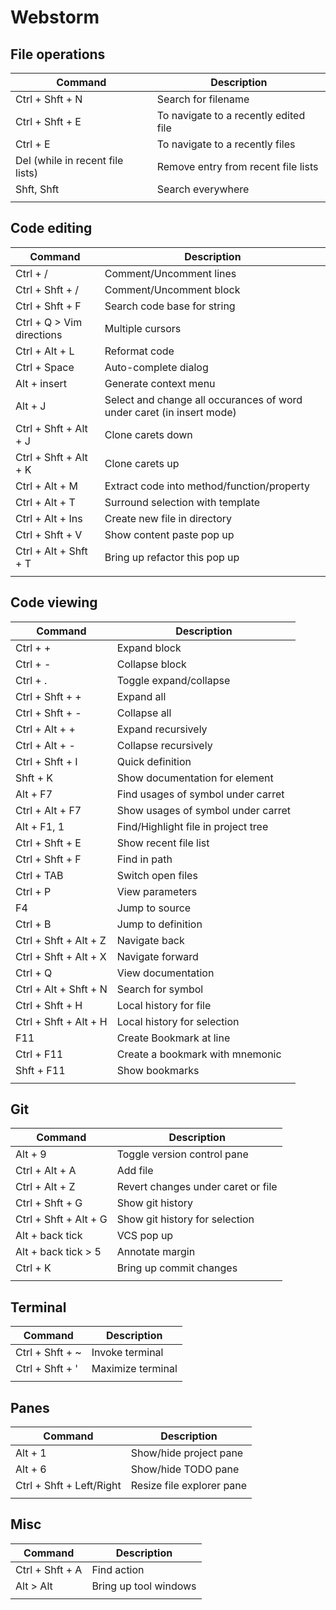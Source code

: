 # Webstorm

## File operations
| Command                          | Description                           |
|----------------------------------|---------------------------------------|
| Ctrl + Shft + N                  | Search for filename                   |
| Ctrl + Shft + E                  | To navigate to a recently edited file |
| Ctrl + E                         | To navigate to a recently files       |
| Del (while in recent file lists) | Remove entry from recent file lists   |
| Shft, Shft                       | Search everywhere                     |
|||

## Code editing
| Command                   | Description                                                           |
|---------------------------|-----------------------------------------------------------------------|
| Ctrl + /                  | Comment/Uncomment lines                                               |
| Ctrl + Shft + /           | Comment/Uncomment block                                               |
| Ctrl + Shft + F           | Search code base for string                                           |
| Ctrl + Q > Vim directions | Multiple cursors                                                      |
| Ctrl + Alt + L            | Reformat code                                                         |
| Ctrl + Space              | Auto-complete dialog                                                  |
| Alt + insert              | Generate context menu                                                 |
| Alt + J                   | Select and change all occurances of word under caret (in insert mode) |
| Ctrl + Shft + Alt + J     | Clone carets down                                                     |
| Ctrl + Shft + Alt + K     | Clone carets up                                                       |
| Ctrl + Alt + M            | Extract code into method/function/property                            |
| Ctrl + Alt + T            | Surround selection with template                                      |
| Ctrl + Alt + Ins          | Create new file in directory                                          |
| Ctrl + Shft + V           | Show content paste pop up                                             |
| Ctrl + Alt + Shft + T     | Bring up refactor this pop up                                         |
|||

## Code viewing
| Command               | Description                         |
|-----------------------|-------------------------------------|
| Ctrl + +              | Expand block                        |
| Ctrl + -              | Collapse block                      |
| Ctrl + .              | Toggle expand/collapse              |
| Ctrl + Shft + +       | Expand all                          |
| Ctrl + Shft + -       | Collapse all                        |
| Ctrl + Alt + +        | Expand recursively                  |
| Ctrl + Alt + -        | Collapse recursively                |
| Ctrl + Shft + I       | Quick definition                    |
| Shft + K              | Show documentation for element      |
| Alt + F7              | Find usages of symbol under carret  |
| Ctrl + Alt + F7       | Show usages of symbol under carret  |
| Alt + F1, 1           | Find/Highlight file in project tree |
| Ctrl + Shft + E       | Show recent file list               |
| Ctrl + Shft + F       | Find in path                        |
| Ctrl + TAB            | Switch open files                   |
| Ctrl + P              | View parameters                     |
| F4                    | Jump to source                      |
| Ctrl + B              | Jump to definition                  |
| Ctrl + Shft + Alt + Z | Navigate back                       |
| Ctrl + Shft + Alt + X | Navigate forward                    |
| Ctrl + Q              | View documentation                  |
| Ctrl + Alt + Shft + N | Search for symbol                   |
| Ctrl + Shft + H       | Local history for file              |
| Ctrl + Shft + Alt + H | Local history for selection         |
| F11                   | Create Bookmark at line             |
| Ctrl + F11            | Create a bookmark with mnemonic     |
| Shft + F11            | Show bookmarks                      |
|                       |                                     |

## Git
| Command               | Description                        |
|-----------------------|------------------------------------|
| Alt + 9               | Toggle version control pane        |
| Ctrl + Alt + A        | Add file                           |
| Ctrl + Alt + Z        | Revert changes under caret or file |
| Ctrl + Shft + G       | Show git history                   |
| Ctrl + Shft + Alt + G | Show git history for selection     |
| Alt + back tick       | VCS pop up                         |
| Alt + back tick > 5   | Annotate margin                    |
| Ctrl + K              | Bring up commit changes            |
|                       |                                    |

## Terminal
| Command         | Description       |
|-----------------|-------------------|
| Ctrl + Shft + ~ | Invoke terminal   |
| Ctrl + Shft + ' | Maximize terminal |
|                 |                   |

## Panes
| Command                  | Description               |
|--------------------------|---------------------------|
| Alt + 1                  | Show/hide project pane    |
| Alt + 6                  | Show/hide TODO pane       |
| Ctrl + Shft + Left/Right | Resize file explorer pane |
|                          |                           |

## Misc
| Command                  | Description               |
|--------------------------|---------------------------|
| Ctrl + Shft + A          | Find action               |
| Alt > Alt                | Bring up tool windows     |
|||


